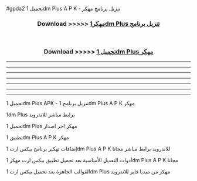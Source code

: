 #gpda2 تحميل 1dm Plus  A P K - تنزيل برنامج مهكر



<div align="center">
<h3>Download >>>>> <a href="https://runaway1.web.app/?sq=1dm Plus ">مهكر1dm Plus  تنزيل برنامج</a></h3><br>

<h3>Download >>>>> <a href="https://runaway1.web.app/?sq=1dm Plus ">تحميل 1dm Plus  مهكر</a></h3>
</div>


----------------------------------------------------------

----------------------------------------------------------

----------------------------------------------------------

----------------------------------------------------------

----------------------------------------------------------

----------------------------------------------------------

----------------------------------------------------------

تحميل 1dm Plus  APK - تنزيل برنامج 1dm Plus  A P K مهكر

1dm Plus  برابط مباشر للاندرويد

تحميل 1dm Plus  مهكر اخر اصدار

تطبيق 1dm Plus  A P K مهكر

إضافات تهكير برنامج بيكس ارت 1dm Plus  A P K للاندرويد برابط مباشر مجانا

أدوات التعديل الأساسية بعد تحميل تطبيق بيكس ارت مهكر 1dm Plus  A P K مجانا

القوالب الجاهزة بعد تحميل بيكس ارت 1dm Plus  مهكر من ميديا فاير للاندرويد


